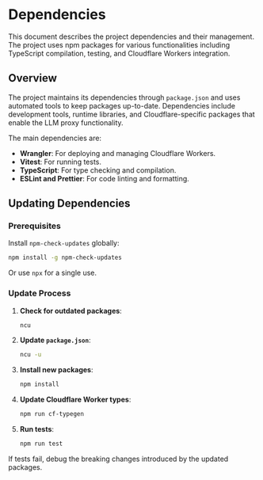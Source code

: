 # Dependencies

This document describes the project dependencies and their management. The project uses npm packages for various functionalities including TypeScript compilation, testing, and Cloudflare Workers integration.

## Overview

The project maintains its dependencies through `package.json` and uses automated tools to keep packages up-to-date. Dependencies include development tools, runtime libraries, and Cloudflare-specific packages that enable the LLM proxy functionality.

The main dependencies are:

- **Wrangler**: For deploying and managing Cloudflare Workers.
- **Vitest**: For running tests.
- **TypeScript**: For type checking and compilation.
- **ESLint and Prettier**: For code linting and formatting.

## Updating Dependencies

### Prerequisites

Install `npm-check-updates` globally:

```bash
npm install -g npm-check-updates
```

Or use `npx` for a single use.

### Update Process

1. **Check for outdated packages**:

   ```bash
   ncu
   ```

2. **Update `package.json`**:

   ```bash
   ncu -u
   ```

3. **Install new packages**:

   ```bash
   npm install
   ```

4. **Update Cloudflare Worker types**:

   ```bash
   npm run cf-typegen
   ```

5. **Run tests**:
   ```bash
   npm run test
   ```

If tests fail, debug the breaking changes introduced by the updated packages.
